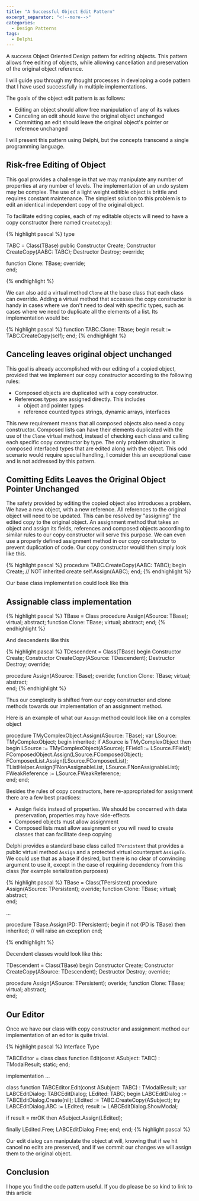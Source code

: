 ```yaml
---
title: "A Successful Object Edit Pattern"
excerpt_separator: "<!--more-->"
categories:
  - Design Patterns
tags:
  - Delphi
---
```

A success Object Oriented Design pattern for editing objects. This pattern allows free editing of objects, while allowing cancellation and preservation of the original object reference.
<!--more-->

I will guide you through my thought processes in developing a code pattern that I have used successfully in multiple implementations.

The goals of the object edit pattern is as follows: 
* Editing an object should allow free manipulation of any of its values
* Canceling an edit should leave the original object unchanged
* Committing an edit should leave the original object's pointer or reference unchanged

I will present this pattern using Delphi, but the concepts transcend a single programming language.

## Risk-free Editing of Object ##

This goal provides a challenge in that we may manipulate any number of properties at any number of levels. The implementation of an undo system may be complex. The use of a light weight editible object is brittle and requires constant maintenance. The simplest solution to this problem is to edit an identical independent copy of the original object. 

To facilitate editing copies, each of my editable objects will need to have a copy constructor (here named `CreateCopy`):

{% highlight pascal %}
type

TABC = Class(TBase)
public
  Constructor Create; 
  Constructor CreateCopy(AABC: TABC); 
  Destructor Destroy; override;
  
  function Clone: TBase; override;  
end;

{% endhighlight %}

We can also add a virtual method `Clone` at the base class that each class can override. Adding a virtual method that accesses the copy constructor is handy in cases where we don't need to deal with specific types, such as cases where we need to duplicate all the elements of a list. Its implementation would be:

{% highlight pascal %}
function TABC.Clone: TBase;
begin
  result := TABC.CreateCopy(self);
end;
{% endhighlight %}


## Canceling leaves original object unchanged ##

This goal is already accomplished with our editing of a copied object, provided that we implement our copy constructor according to the following rules:

* Composed objects are duplicated with a copy constructor. 
* References types are assigned directly. This includes
  * object and pointer types
  * reference counted types strings, dynamic arrays, interfaces

This new requirement means that all composed objects also need a copy constructor. Composed lists can have their elements duplicated with the use of the `Clone` virtual method, instead of checking each class and calling each specific copy constructor by type. The only problem situation is composed interfaced types that are edited along with the object. This odd scenario would require special handling, I consider this an exceptional case and is not addressed by this pattern. 

## Comitting Edits Leaves the Original Object Pointer Unchanged ##
  
The safety provided by editing the copied object also introduces a problem. We have a new object, with a new reference. All references to the original object will need to be updated. This can be resolved by "assigning" the edited copy to the original object. An assignment method that takes an object and assign its fields, references and composed objects according to similar rules to our copy constructor will serve this purpose. We can even use a properly defined assignment method in our copy constructor to prevent duplication of code. Our copy constructor would then simply look like this.

{% highlight pascal %}
procedure TABC.CreateCopy(AABC: TABC); 
begin
  Create; // NOT inherited create
  self.Assign(AABC);
end;
{% endhighlight %}

Our base class implementation could look like this

## Assignable class implementation ##
{% highlight pascal %}
TBase = Class
  procedure Assign(ASource: TBase); virtual; abstract;
  function Clone: TBase; virtual; abstract;
end;
{% endhighlight %}

And descendents like this

{% highlight pascal %}
TDescendent = Class(TBase)
begin
  Constructor Create; 
  Constructor CreateCopy(ASource: TDescendent);
  Destructor Destroy; override;

  procedure Assign(ASource: TBase); overide;
  function Clone: TBase; virtual; abstract;  
end;
{% endhighlight %}

Thus our complexity is shifted from our copy constructor and clone methods towards our implementation of an assignment method.

Here is an example of what our `Assign` method could look like on a complex object

procedure TMyComplexObject.Assign(ASource: TBase);
var
 LSource: TMyComplexObject;
begin
  inherited;
  if ASource is TMyComplexObject then
  begin
  LSource := TMyComplexObject(ASource);
  FField1 := LSource.FField1;
  FComposedObject.Assign(LSource.FComposedObject);
    FComposedList.Assign(LSource.FComposedList);
  TListHelper.Assign(FNonAssignableList, LSource.FNonAssignableList); 
    FWeakReference := LSource.FWeakReference;  
  end; 
end;

Besides the rules of copy constructors, here re-appropriated for assignment there are a few best practices:
* Assign fields instead of properties. We should be concerned with data preservation, properties may have side-effects
* Composed objects must allow assignment
* Composed lists must allow assignment or you will need to create classes that can facilitate deep copying


Delphi provides a standard base class called `TPersistent` that provides a public virtual method `Assign` and a protected virtual counterpart `AssignTo`.  We could use that as a base if desired, but there is no clear of convincing argument to use it, except in the case of requiring decendency from this class (for example serialization purposes)

{% highlight pascal %}
TBase = Class(TPersistent)
  procedure Assign(ASource: TPersistent);  overide;
  function Clone: TBase; virtual; abstract;  
end;

...

procedure TBase.Assign(PD: TPersistent);
begin
  if not (PD is TBase) then
    inherited; // will raise an exception 
end;

{% endhighlight %}

Decendent classes would look like this:

TDescendent = Class(TBase)
begin
  Constructor Create; 
  Constructor CreateCopy(ASource: TDescendent);
  Destructor Destroy; override;

  procedure Assign(ASource: TPersistent);  overide;
  function Clone: TBase; virtual; abstract;  
end;


## Our Editor ##

Once we have our class with copy constructor and assignment method our implementation of an editor is quite trivial.

{% highlight pascal %}
Interface
Type

TABCEditor = class
  class function Edit(const ASubject: TABC) : TModalResult; static;
end;


implementation
...

class function TABCEditor.Edit(const ASubject: TABC) : TModalResult;
var
  LABCEditDialog: TABCEditDialog;
  LEdited: TABC;
begin 
  LABCEditDialog := TABCEditDialog.Create(nil);
  LEdited := TABC.CreateCopy(ASubject);
  try
    LABCEditDialog.ABC := LEdited;
  result := LABCEditDialog.ShowModal;
  
  if result = mrOK then
    ASubject.Assign(LEdited);
  
  finally
    LEdited.Free;
  LABCEditDialog.Free;
  end;
end;
{% highlight pascal %}

Our edit dialog can manipulate the object at will, knowing that if we hit cancel no edits are preserved, and if we commit our changes we will assign them to the original object.

## Conclusion ##

I hope you find the code pattern useful. If you do please be so kind to link to this article

